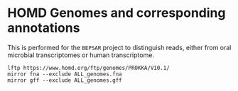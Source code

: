 # HOMD Genomes and corresponding annotations

This is performed for the `BEPSAR` project to distinguish reads, either from oral microbial transcriptomes or human transcriptome.

    lftp https://www.homd.org/ftp/genomes/PROKKA/V10.1/
    mirror fna --exclude ALL_genomes.fna
    mirror gff --exclude ALL_genomes.gff